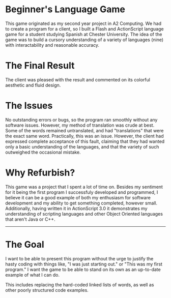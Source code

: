 Beginner's Language Game
========================
This game originated as my second year project in A2 Computing. We had to create a program for a client, so I built a Flash and ActionScript language game for a student studying Spanish at Chester University. The idea of the game was to build a cursory understanding of a variety of languages (nine) with interactability and reasonable accuracy.


The Final Result
================
The client was pleased with the result and commented on its colorful aesthetic and fluid design.


The Issues
================
No outstanding errors or bugs, so the program ran smoothly without any software issues. However, my method of translation was crude at best. Some of the words remained untranslated, and had "translations" that were the exact same word. Practically, this was an issue. However, the client had expressed complete acceptance of this fault, claiming that they had wanted only a basic understanding of the languages, and that the variety of such outweighed the occasional mistake.


Why Refurbish?
==============
This game was a project that I spent a lot of time on. Besides my sentiment for it being the first program I successfuly developed and programmed, I believe it can be a good example of both my enthusiasm for software development and my ability to get something completed, however small. Additionally, having written it in ActionScript 3.0 it demonstrates my understanding of scripting languages and other Object Oriented languages that aren't Java or C++.

-------------------------

The Goal
========
I want to be able to present this program without the urge to justify the hasty coding with things like, "I was just starting out." or "This was my first program." I want the game to be able to stand on its own as an up-to-date example of what I can do.

This includes replacing the hard-coded linked lists of words, as well as other poorly structured code examples.
